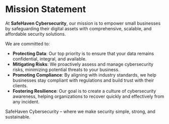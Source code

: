 # Mission Statement

At **SafeHaven Cybersecurity**, our mission is to empower small businesses by safeguarding their digital assets with comprehensive, scalable, and affordable security solutions.

We are committed to:

- **Protecting Data**: Our top priority is to ensure that your data remains confidential, integral, and available.
- **Mitigating Risks**: We proactively assess and manage cybersecurity risks, minimizing potential threats to your business.
- **Promoting Compliance**: By aligning with industry standards, we help businesses stay compliant with regulations and build trust with their clients.
- **Fostering Resilience**: Our goal is to create a culture of cybersecurity awareness, helping organizations to recover quickly and effectively from any incident.

SafeHaven Cybersecurity – where we make security simple, strong, and sustainable.
